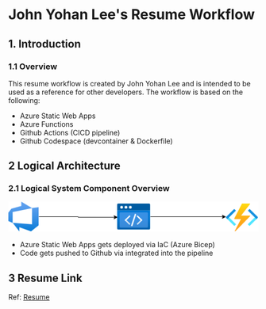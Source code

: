 # John Yohan Lee's Resume Workflow
## 1. Introduction
### 1.1	Overview

This resume workflow is created by John Yohan Lee and is intended to be used as a reference for other developers. The workflow is based on the following:
- Azure Static Web Apps
- Azure Functions
- Github Actions (CICD pipeline)
- Github Codespace (devcontainer & Dockerfile)

## 2 Logical Architecture
### 2.1	Logical System Component Overview
![Figure 1: Logical Architecture Overview](./.images/workflow.png)
- Azure Static Web Apps gets deployed via IaC (Azure Bicep)
- Code gets pushed to Github via integrated into the pipeline

## 3 Resume Link
Ref: [Resume](http://brave-beach-09b8f9f10.1.azurestaticapps.net/)